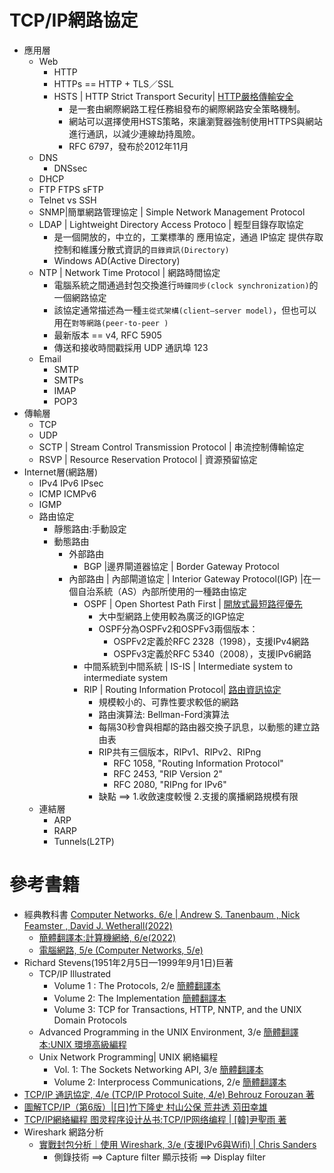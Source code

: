 # TCP/IP網路協定
- 應用層
  - Web
    - HTTP
    - HTTPs == HTTP + TLS／SSL
    - HSTS | HTTP Strict Transport Security| [HTTP嚴格傳輸安全](https://zh.wikipedia.org/wiki/HTTP%E4%B8%A5%E6%A0%BC%E4%BC%A0%E8%BE%93%E5%AE%89%E5%85%A8)
      - 是一套由網際網路工程任務組發布的網際網路安全策略機制。
      - 網站可以選擇使用HSTS策略，來讓瀏覽器強制使用HTTPS與網站進行通訊，以減少連線劫持風險。
      - RFC 6797，發布於2012年11月
  - DNS
    - DNSsec 
  - DHCP
  - FTP  FTPS sFTP
  - Telnet vs SSH
  - SNMP|簡單網路管理協定 | Simple Network Management Protocol
  - LDAP | Lightweight Directory Access Protoco | 輕型目錄存取協定
    - 是一個開放的，中立的，工業標準的 應用協定，通過 IP協定 提供存取控制和維護分散式資訊的`目錄資訊(Directory)`
    - Windows AD(Active Directory)
  - NTP | Network Time Protocol | 網路時間協定
    - 電腦系統之間通過封包交換進行`時鐘同步(clock synchronization)`的一個網路協定
    - 該協定通常描述為一種`主從式架構(client–server model)`，但也可以用在`對等網路(peer-to-peer )`
    - 最新版本 == v4, RFC 5905
    - 傳送和接收時間戳採用 UDP 通訊埠 123
  - Email
    - SMTP
    - SMTPs
    - IMAP
    - POP3 
- 傳輸層
  - TCP
  - UDP
  - SCTP | Stream Control Transmission Protocol | 串流控制傳輸協定
  - RSVP | Resource Reservation Protocol | 資源預留協定
- Internet層(網路層)
  - IPv4  IPv6  IPsec
  - ICMP  ICMPv6
  - IGMP 
  - 路由協定
    - 靜態路由:手動設定
    - 動態路由
      - 外部路由
        - BGP |邊界閘道器協定 | Border Gateway Protocol
      - 內部路由 | 內部閘道協定 | Interior Gateway Protocol(IGP) |在一個自治系統（AS）內部所使用的一種路由協定
        - OSPF | Open Shortest Path First | [開放式最短路徑優先](https://zh.wikipedia.org/wiki/%E5%BC%80%E6%94%BE%E5%BC%8F%E6%9C%80%E7%9F%AD%E8%B7%AF%E5%BE%84%E4%BC%98%E5%85%88)
          - 大中型網路上使用較為廣泛的IGP協定
          - OSPF分為OSPFv2和OSPFv3兩個版本：
            - OSPFv2定義於RFC 2328（1998），支援IPv4網路
            - OSPFv3定義於RFC 5340（2008），支援IPv6網路 
        - 中間系統到中間系統 | IS-IS | Intermediate system to intermediate system
        - RIP | Routing Information Protocol| [路由資訊協定](https://zh.wikipedia.org/wiki/%E8%B7%AF%E7%94%B1%E4%BF%A1%E6%81%AF%E5%8D%8F%E8%AE%AE)
          - 規模較小的、可靠性要求較低的網路
          - 路由演算法: Bellman-Ford演算法
          - 每隔30秒會與相鄰的路由器交換子訊息，以動態的建立路由表
          - RIP共有三個版本，RIPv1、RIPv2、RIPng
            - RFC 1058, "Routing Information Protocol"
            - RFC 2453, "RIP Version 2"
            - RFC 2080, "RIPng for IPv6" 
          - 缺點 ==> 1.收斂速度較慢   2.支援的廣播網路規模有限
  - 連結層
    - ARP
    - RARP
    - Tunnels(L2TP)
# 參考書籍
- 經典教科書 [Computer Networks, 6/e | Andrew S. Tanenbaum , Nick Feamster , David J. Wetherall(2022)](https://www.tenlong.com.tw/products/9781292374062?list_name=srh)
  - [簡體翻譯本:計算機網絡, 6/e(2022)](https://www.tenlong.com.tw/products/9787302604716?list_name=trs-t)
  - [電腦網路, 5/e (Computer Networks, 5/e) ](https://www.tenlong.com.tw/products/9789862800973?list_name=srh)
- Richard Stevens(1951年2月5日—1999年9月1日)巨著
  - TCP/IP Illustrated
    - Volume 1 : The Protocols, 2/e [簡體翻譯本](https://www.tenlong.com.tw/products/9787111453833?list_name=srh)
    - Volume 2: The Implementation  [簡體翻譯本]()
    - Volume 3: TCP for Transactions, HTTP, NNTP, and the UNIX Domain Protocols
  - Advanced Programming in the UNIX Environment, 3/e [簡體翻譯本:UNIX 環境高級編程](https://www.tenlong.com.tw/products/9787115516756?list_name=trs-t)
  - Unix Network Programming| UNIX 網絡編程
    - Vol. 1: The Sockets Networking API, 3/e [簡體翻譯本](https://www.tenlong.com.tw/products/9787115517791?list_name=srh)
    - Volume 2: Interprocess Communications, 2/e  [簡體翻譯本](https://www.tenlong.com.tw/products/9787115517807?list_name=srh)
- [TCP/IP 通訊協定, 4/e (TCP/IP Protocol Suite, 4/e) Behrouz Forouzan 著](https://www.tenlong.com.tw/products/9789861577432?list_name=srh)
- [圖解TCP/IP（第6版）|[日]竹下隆史 村山公保 荒井透 苅田幸雄](https://www.tenlong.com.tw/products/9787115631831?list_name=srh)
- [TCP/IP網絡編程 图灵程序设计丛书:TCP/IP网络编程 | [韓]尹聖雨 著](https://www.tenlong.com.tw/products/9787115358851?list_name=srh)
- Wireshark 網路分析
  - [實戰封包分析｜使用 Wireshark, 3/e (支援IPv6與Wifi) | Chris Sanders](https://www.tenlong.com.tw/products/9789864766574?list_name=rd)
    - 側錄技術 ==> Capture filter
      顯示技術 ==> Display filter  
